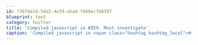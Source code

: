 ```yaml
---
id: f367de1d-5de2-4efd-a5a4-7d49ec7b8397
blueprint: text
category: twitter
title: 'Compiled javascript in #IE9. Must investigate'
caption: 'Compiled javascript in <span class="hashtag hashtag_local">#<a href="http://tweettemp.darylchymko.ca/?tag=ie9">IE9</a>. Must investigate'
---
```

